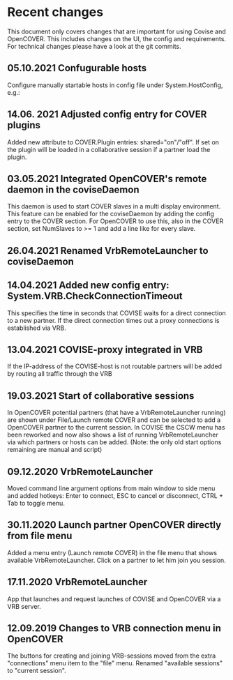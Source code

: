 
Recent changes
====================

This document only covers changes that are important for using Covise and OpenCOVER. This includes changes on the UI, the config and requirements.
For technical changes please have a look at the git commits.

05.10.2021 Confugurable hosts
----------------------------- 
Configure manually startable hosts in config file under System.HostConfig, e.g.: 
   <Host name="dennis-MS-7C94" method="manual" hostname="dennis-MS-7C94" user="dennis" ip="127.0.0.1" timeout="60" memory="shm"/>



14.06. 2021 Adjusted config entry for COVER plugins
---------------------------------------------------
Added new attribute to COVER.Plugin entries: shared="on"/"off".
If set on the plugin will be loaded in a collaborative session if a partner load the plugin. 


03.05.2021 Integrated OpenCOVER's remote daemon in the coviseDaemon
------------------------------------------------------------------
This daemon is used to start COVER slaves in a multi display environment. This feature can be enabled for the coviseDaemon by adding the config entry <Daemon port="your port" /> to the COVER section.
For OpenCOVER to use this, also in the COVER section, set NumSlaves to >= 1 and add a line like
    <Startup value="startOpenCover" host="your host" name="your slave id" /> 
for every slave.

26.04.2021 Renamed VrbRemoteLauncher to coviseDaemon
----------------------------------------------------

14.04.2021 Added new config entry: System.VRB.CheckConnectionTimeout
--------------------------------------------------------------------
This specifies the time in seconds that COVISE waits for a direct connection to a new partner.
If the direct connection times out a proxy connections is established via VRB.

13.04.2021 COVISE-proxy integrated in VRB
-----------------------------------------
If the IP-address of the COVISE-host is not routable partners will be added by routing all traffic through the VRB


19.03.2021 Start of collaborative sessions
------------------------------------------
In OpenCOVER potential partners (that have a VrbRemoteLauncher running) are shown under File/Launch remote COVER and can be selected to add a OpenCOVER partner to the current session.
In COVISE the CSCW menu has been reworked and now also shows a list of running VrbRemoteLauncher via which partners or hosts can be added. (Note: the only old start options remaining are manual and script)


09.12.2020 VrbRemoteLauncher
----------------------------
Moved command line argument options from main window to side menu and added hotkeys: Enter to connect, ESC to cancel or disconnect, CTRL + Tab to toggle menu.

30.11.2020 Launch partner OpenCOVER directly from file menu
-----------------------------------------------------------
Added a menu entry (Launch remote COVER) in the file menu that shows available VrbRemoteLauncher. Click on a partner to let him join you session.


17.11.2020 VrbRemoteLauncher 
----------------------------
App that launches and request launches of COVISE and OpenCOVER via a VRB server.

12.09.2019 Changes to VRB connection menu in OpenCOVER
-------

The buttons for creating and joining VRB-sessions moved from the extra "connections" menu item to the "file" menu. Renamed "available sessions" to "current session".



